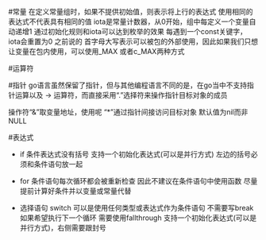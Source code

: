#常量
在定义常量组时，如果不提供初始值，则表示将上行的表达式
使用相同的表达式不代表具有相同的值
iota是常量计数器，从0开始，组中每定义一个变量自动递增1
通过初始化规则和iota可以达到枚举的效果
每遇到一个const关键字，iota会重置为0
之前说的 首字母大写表示可以被包的外部使用，因此如果我们只想让变量在包内使用，可以使用_MAX 或者c_MAX两种方式

#运算符

#指针
go语言虽然保留了指针，但与其他编程语言不同的是，在go当中不支持指针运算以及 -> 运算符，而直接采用“.”选择符来操作指针目标对象的成员

操作符“&”取变量地址，使用呢 “*”通过指针间接访问目标对象
默认值为nil而非NULL

#表达式

* if
条件表达式没有括号
支持一个初始化表达式(可以是并行方式)
左边的括号必须和条件语句放一起

* for 
条件语句每次循环都会被重新检查 因此不建议在条件语句中使用函数
尽量提前计算好条件并以变量或常量代替

* 选择语句 switch
可以是使用任何类型或表达式作为条件语句
不需要写break
如果希望执行下一个循环 需要使用fallthrough
支持一个初始化表达式(可以是并行方式)，右侧需要跟封号

